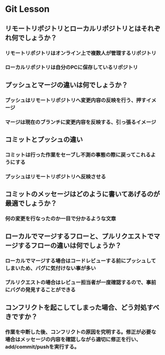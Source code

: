 # Git Lesson

## リモートリポジトリとローカルリポジトリとはそれぞれ何でしょうか？
### リモートリポジトリはオンライン上で複数人が管理するリポジトリ
### ローカルリポジトリは自分のPCに保存しているリポジトリ


## プッシュとマージの違いは何でしょうか？
### プッシュはリモートリポジトリへ変更内容の反映を行う、押すイメージ
### マージは現在のブランチに変更内容を反映する、引っ張るイメージ


## コミットとプッシュの違い
### コミットは行った作業をセーブし不測の事態の際に戻ってこれるようにする
### プッシュはリモートリポジトリへ反映させる


## コミットのメッセージはどのように書いてあげるのが最適でしょうか？
### 何の変更を行なったのか一目で分かるような文章


## ローカルでマージするフローと、プルリクエストでマージするフローの違いは何でしょうか？
### ローカルでマージする場合はコードレビューする前にプッシュしてしまいため、バグに気付けない事が多い
### プルリクエストの場合はレビュー担当者が一度確認するので、事前にバグの発見することができる



## コンフリクトを起こしてしまった場合、どう対処すべきですか？
### 作業を中断した後、コンフリクトの原因を究明する。修正が必要な場合はメッセージの内容を確認しながら適切に修正を行い、add/commit/pushを実行する。